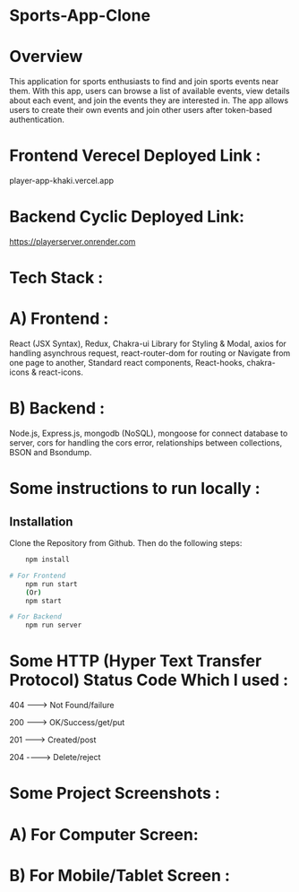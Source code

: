 # Sports-App-Clone

# Overview

This application for sports enthusiasts to find and join sports events near them. With this app, users can browse a list of available events, view details about each event, and join the events they are interested in. The app allows users to create their own events and join other users after token-based authentication.

# Frontend Verecel Deployed Link :

player-app-khaki.vercel.app

# Backend Cyclic Deployed Link:

https://playerserver.onrender.com

# Tech Stack :

# A) Frontend :

React (JSX Syntax), Redux, Chakra-ui Library for Styling & Modal, axios for handling asynchrous request, react-router-dom for routing or Navigate from one page to another, Standard react components, React-hooks, chakra-icons & react-icons.

# B) Backend :

Node.js, Express.js, mongodb (NoSQL), mongoose for connect database to server, cors for handling the cors error, relationships between collections, BSON and Bsondump.

# Some instructions to run locally :

## Installation

Clone the Repository from Github. Then do the following steps:

```bash
    npm install

# For Frontend
    npm run start
    (Or)
    npm start

# For Backend
    npm run server
```

# Some HTTP (Hyper Text Transfer Protocol) Status Code Which I used :

404 ---> Not Found/failure

200 ---> OK/Success/get/put

201 ---> Created/post

204 ----> Delete/reject

# Some Project Screenshots :

# A) For Computer Screen:

# B) For Mobile/Tablet Screen :
